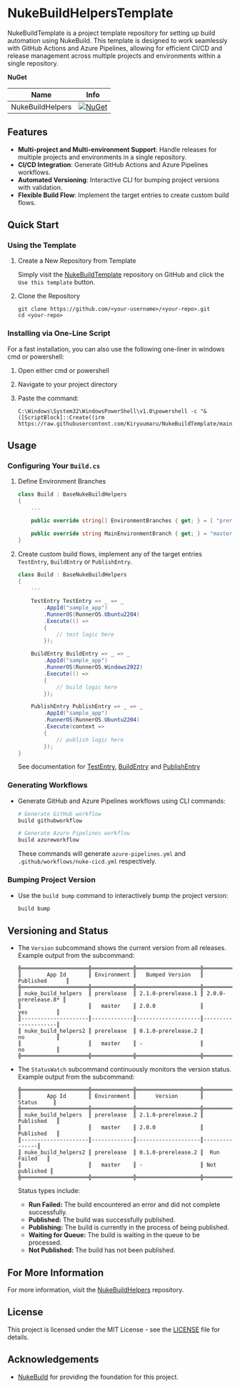 ﻿# NukeBuildHelpersTemplate

NukeBuildTemplate is a project template repository for setting up build automation using NukeBuild. This template is designed to work seamlessly with GitHub Actions and Azure Pipelines, allowing for efficient CI/CD and release management across multiple projects and environments within a single repository.

**NuGet**

|Name|Info|
| ------------------- | :------------------: |
|NukeBuildHelpers|[![NuGet](https://buildstats.info/nuget/NukeBuildHelpers?includePreReleases=true)](https://www.nuget.org/packages/NukeBuildHelpers/)|

## Features

- **Multi-project and Multi-environment Support**: Handle releases for multiple projects and environments in a single repository.
- **CI/CD Integration**: Generate GitHub Actions and Azure Pipelines workflows.
- **Automated Versioning**: Interactive CLI for bumping project versions with validation.
- **Flexible Build Flow**: Implement the target entries to create custom build flows.

## Quick Start

### Using the Template

1. Create a New Repository from Template

    Simply visit the [NukeBuildTemplate](https://github.com/Kiryuumaru/NukeBuildTemplate) repository on GitHub and click the `Use this template` button.

2. Clone the Repository
    
    ```
    git clone https://github.com/<your-username>/<your-repo>.git
    cd <your-repo>
    ```

### Installing via One-Line Script

For a fast installation, you can also use the following one-liner in windows cmd or powershell:

1. Open either cmd or powershell
2. Navigate to your project directory
3. Paste the command:

    ```
    C:\Windows\System32\WindowsPowerShell\v1.0\powershell -c "& ([ScriptBlock]::Create((irm https://raw.githubusercontent.com/Kiryuumaru/NukeBuildTemplate/main/init.ps1)))"
    ```

## Usage

### Configuring Your `Build.cs`

1. Define Environment Branches

    ```csharp
    class Build : BaseNukeBuildHelpers
    {
        ...

        public override string[] EnvironmentBranches { get; } = [ "prerelease", "master" ];

        public override string MainEnvironmentBranch { get; } = "master";
    }
    ```

2. Create custom build flows, implement any of the target entries `TestEntry`, `BuildEntry` or `PublishEntry`.

    ```csharp
    class Build : BaseNukeBuildHelpers
    {
        ...
        
        TestEntry TestEntry => _ => _
            .AppId("sample_app")
            .RunnerOS(RunnerOS.Ubuntu2204)
            .Execute(() =>
            {
                // test logic here
            });

        BuildEntry BuildEntry => _ => _
            .AppId("sample_app")
            .RunnerOS(RunnerOS.Windows2022)
            .Execute(() =>
            {
                // build logic here
            });

        PublishEntry PublishEntry => _ => _
            .AppId("sample_app")
            .RunnerOS(RunnerOS.Ubuntu2204)
            .Execute(context =>
            {
                // publish logic here
            });
    }
    ```
    
    See documentation for [TestEntry](https://github.com/Kiryuumaru/NukeBuildHelpers/blob/main/docs/TestEntry.md), [BuildEntry](https://github.com/Kiryuumaru/NukeBuildHelpers/blob/main/docs/BuildEntry.md) and [PublishEntry](https://github.com/Kiryuumaru/NukeBuildHelpers/blob/main/docs/PublishEntry.md)

### Generating Workflows

- Generate GitHub and Azure Pipelines workflows using CLI commands:

    ```sh
    # Generate GitHub workflow
    build githubworkflow

    # Generate Azure Pipelines workflow
    build azureworkflow
    ```

    These commands will generate `azure-pipelines.yml` and `.github/workflows/nuke-cicd.yml` respectively.

### Bumping Project Version

- Use the `build bump` command to interactively bump the project version:

    ```sh
    build bump
    ```

## Versioning and Status

- The `Version` subcommand shows the current version from all releases. Example output from the subcommand:

    ```
    ╬═════════════════════╬═════════════╬════════════════════╬═════════════════════╬
    ║        App Id       ║ Environment ║   Bumped Version   ║      Published      ║
    ╬═════════════════════╬═════════════╬════════════════════╬═════════════════════╬
    ║ nuke_build_helpers  ║ prerelease  ║ 2.1.0-prerelease.1 ║ 2.0.0-prerelease.8* ║
    ║                     ║   master    ║ 2.0.0              ║         yes         ║
    ║---------------------║-------------║--------------------║---------------------║
    ║ nuke_build_helpers2 ║ prerelease  ║ 0.1.0-prerelease.2 ║         no          ║
    ║                     ║   master    ║ -                  ║         no          ║
    ╬═════════════════════╬═════════════╬════════════════════╬═════════════════════╬
    ```

- The `StatusWatch` subcommand continuously monitors the version status. Example output from the subcommand:
    
    ```
    ╬═════════════════════╬═════════════╬════════════════════╬═══════════════╬
    ║        App Id       ║ Environment ║      Version       ║    Status     ║
    ╬═════════════════════╬═════════════╬════════════════════╬═══════════════╬
    ║ nuke_build_helpers  ║ prerelease  ║ 2.1.0-prerelease.2 ║   Published   ║
    ║                     ║   master    ║ 2.0.0              ║   Published   ║
    ║---------------------║-------------║--------------------║---------------║
    ║ nuke_build_helpers2 ║ prerelease  ║ 0.1.0-prerelease.2 ║  Run Failed   ║
    ║                     ║   master    ║ -                  ║ Not published ║
    ╬═════════════════════╬═════════════╬════════════════════╬═══════════════╬
    ```

    Status types include:

    - **Run Failed:** The build encountered an error and did not complete successfully.
    - **Published:** The build was successfully published.
    - **Publishing:** The build is currently in the process of being published.
    - **Waiting for Queue:** The build is waiting in the queue to be processed.
    - **Not Published:** The build has not been published.

##  For More Information

For more information, visit the [NukeBuildHelpers](https://github.com/Kiryuumaru/NukeBuildHelpers) repository.

## License

This project is licensed under the MIT License - see the [LICENSE](LICENSE) file for details.

## Acknowledgements

- [NukeBuild](https://nuke.build/) for providing the foundation for this project.
